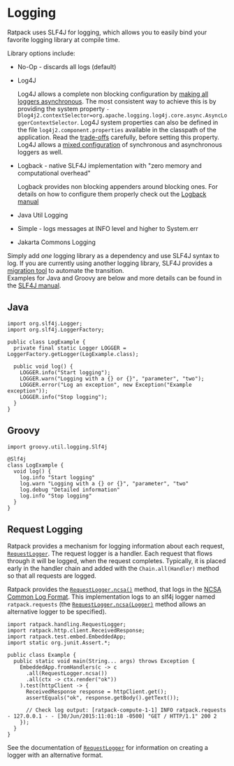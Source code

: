 # Logging

Ratpack uses SLF4J for logging, which allows you to easily bind your favorite logging library at compile time. 

Library options include:

* No-Op - discards all logs (default)
* Log4J

    Log4J allows a complete non blocking configuration by [making all loggers asynchronous](https://logging.apache.org/log4j/2.x/manual/async.html).
    The most consistent way to achieve this is by providing the system property `-Dlog4j2.contextSelector=org.apache.logging.log4j.core.async.AsyncLoggerContextSelector`.
    Log4J system properties can also be defined in the file `log4j2.component.properties` available in the classpath of the application. 
    Read the [trade-offs](https://logging.apache.org/log4j/2.x/manual/async.html#Trade-offs) carefully, before setting this property. Log4J allows a [mixed
    configuration](https://logging.apache.org/log4j/2.x/manual/async.html#MixedSync-Async) of synchronous and asynchronous loggers as well.
* Logback - native SLF4J implementation with "zero memory and computational overhead"

    Logback provides non blocking appenders around blocking ones. For details on how to configure them properly check out the [Logback manual](http://logback.qos.ch/manual/appenders.html#AsyncAppender)
* Java Util Logging
* Simple - logs messages at INFO level and higher to System.err
* Jakarta Commons Logging

Simply add <em>one</em> logging library as a dependency and use SLF4J syntax to log.
If you are currently using another logging library, SLF4J provides a [migration tool](http://www.slf4j.org/migrator.html) to automate the transition.  
Examples for Java and Groovy are below and more details can be found in the [SLF4J manual](http://www.slf4j.org/manual.html).

## Java

```language-groovy tested
import org.slf4j.Logger;
import org.slf4j.LoggerFactory;

public class LogExample {
  private final static Logger LOGGER = LoggerFactory.getLogger(LogExample.class);
    
  public void log() {
    LOGGER.info("Start logging");
    LOGGER.warn("Logging with a {} or {}", "parameter", "two");
    LOGGER.error("Log an exception", new Exception("Example exception"));
    LOGGER.info("Stop logging");
  }
}
```

## Groovy

```language-groovy tested
import groovy.util.logging.Slf4j

@Slf4j
class LogExample {
  void log() {
    log.info "Start logging"
    log.warn "Logging with a {} or {}", "parameter", "two"
    log.debug "Detailed information"
    log.info "Stop logging"
  }
}
```

## Request Logging

Ratpack provides a mechanism for logging information about each request, [`RequestLogger`](api/ratpack/handling/RequestLogger.html).
The request logger is a handler.
Each request that flows through it will be logged, when the request completes.
Typically, it is placed early in the handler chain and added with the `Chain.all(Handler)` method so that all requests are logged.
 
Ratpack provides the [`RequestLogger.ncsa()`](api/ratpack/handling/RequestLogger.html#ncsa--) method, that logs in the [NCSA Common Log Format](https://en.wikipedia.org/wiki/Common_Log_Format).
This implementation logs to an slf4j logger named `ratpack.requests` 
(the [`RequestLogger.ncsa(Logger)`](api/ratpack/handling/RequestLogger.html#ncsa-org.slf4j.Logger-) method allows an alternative logger to be specified).  

```language-java
import ratpack.handling.RequestLogger;
import ratpack.http.client.ReceivedResponse;
import ratpack.test.embed.EmbeddedApp;
import static org.junit.Assert.*;

public class Example {
  public static void main(String... args) throws Exception {
    EmbeddedApp.fromHandlers(c -> c
      .all(RequestLogger.ncsa())
      .all(ctx -> ctx.render("ok"))
    ).test(httpClient -> {
      ReceivedResponse response = httpClient.get();
      assertEquals("ok", response.getBody().getText());

      // Check log output: [ratpack-compute-1-1] INFO ratpack.requests - 127.0.0.1 - - [30/Jun/2015:11:01:18 -0500] "GET / HTTP/1.1" 200 2
    });
  }
}
```

See the documentation of [`RequestLogger`](api/ratpack/handling/RequestLogger.html) for information on creating a logger with an alternative format.
